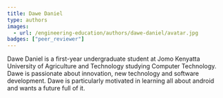 ```yaml
---
title: Dawe Daniel
type: authors
images:
  - url: /engineering-education/authors/dawe-daniel/avatar.jpg 
badges: ["peer_reviewer"]
---
```

Dawe Daniel is a first-year undergraduate student at Jomo Kenyatta University of Agriculture and Technology studying Computer Technology. Dawe is passionate about innovation, new technology and software development. Dawe is particularly motivated in learning all about android and wants a future full of it.
